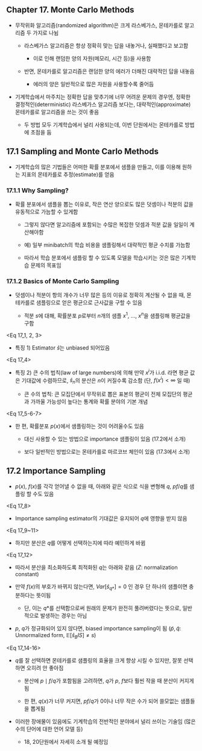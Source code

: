 ## Chapter 17. Monte Carlo Methods

- 무작위화 알고리즘(randomized algorithm)은 크게 라스베가스, 몬테카를로 알고리즘 두 가지로 나뉨

  - 라스베가스 알고리즘은 항상 정확히 맞는 답을 내놓거나, 실패했다고 보고함

    - 이로 인해 랜덤한 양의 자원(메모리, 시간 등)을 사용함

  - 반면, 몬테카를로 알고리즘은 랜덤한 양의 에러가 더해진 대략적인 답을 내놓음

    - 에러의 양은 일반적으로 많은 자원을 사용할수록 줄어듬

- 기계학습에서 마주치는 정확한 답을 맞추기에 너무 어려운 문제의 경우엔, 정확한 결정적인(deterministic) 라스베가스 알고리즘 보다는, 대략적인(approximate) 몬테카를로 알고리즘을 쓰는 것이 좋음
   
  - 두 방법 모두 기계학습에서 널리 사용되는데, 이번 단원에서는 몬테카를로 방법에 초점을 둠


## 17.1 Sampling and Monte Carlo Methods

- 기계학습의 많은 기법들은 어떠한 확률 분포에서 샘플을 만들고, 이를 이용해 원하는 지표의 몬테카를로 추정(estimate)를 얻음


### 17.1.1 Why Sampling?

- 확률 분포에서 샘플을 뽑는 이유로, 작은 연산 양으로도 많은 덧셈이나 적분의 값을 유동적으로 가늠할 수 있게함

  - 그렇지 않다면 알고리즘에 포함되는 수많은 복잡한 덧셈과 적분 값을 일일이 계산해야함
    
  - 예) 일부 minibatch의 학습 비용을 샘플링해서 대략적인 평균 수치를 가늠함

  - 따라서 학습 분포에서 샘플링 할 수 있도록 모델을 학습시키는 것은 많은 기계학습 문제의 목표임


### 17.1.2 Basics of Monte Carlo Sampling

- 덧셈이나 적분이 항의 개수가 너무 많은 등의 이유로 정확히 계산될 수 없을 때, 몬테카를로 샘플링으로 얻은 평균으로 근사값을 구할 수 있음

  - 적분 $s$에 대해, 확률분포 $p$로부터 $n$개의 샘플 $x^{1}$, ..., $x^{n}$을 샘플링해 평균값을 구함

<Eq 17_1, 2, 3>

  - 특징 1) Estimator $\hat{s}$는 unbiased 되어있음

<Eq 17_4>

  - 특징 2) 큰 수의 법칙(law of large numbers)에 의해 만약 $x^i$가 i.i.d. 라면 평균 값은 기대값에 수렴하므로, $\hat{s}_{n}$의 분산은 $n$이 커질수록 감소함 (단, $f(x^i)<\infty$ 일 때) 

    - 큰 수의 법칙: 큰 모집단에서 무작위로 뽑은 표본의 평균이 전체 모집단의 평균과 가까울 가능성이 높다는 통계와 확률 분야의 기본 개념

<Eq 17_5-6-7>

- 한 편, 확률분포 $p(x)$에서 샘플링하는 것이 어려울수도 있음

  - 대신 사용할 수 있는 방법으로 importance 샘플링이 있음 (17.2에서 소개)

  - 보다 일반적인 방법으로는 몬테카를로 마르코브 체인이 있음 (17.3에서 소개)


## 17.2 Importance Sampling

- $p(x)$, $f(x)$를 각각 얻어낼 수 없을 때, 아래와 같은 식으로 식을 변형해 $q$, $pf/q$를 샘플링 할 수도 있음

<Eq 17_8>

- Importance sampling estimator의 기대값은 유지되어 $q$에 영향을 받지 않음

<Eq 17_9~11>

- 하지만 분산은 $q$를 어떻게 선택하는지에 따라 예민하게 바뀜

<Eq 17_12>

  - 따라서 분산을 최소화하도록 최적화된 $q$는 아래와 같음 ($Z$: normalization constant)

- 만약 $f(x)$의 부호가 바뀌지 않는다면, $Var[\hat{s}_{q*}]=0$ 인 경우 단 하나의 샘플이면 충분하다는 뜻이됨

  - 단, 이는 $q*$를 선택함으로써 원래의 문제가 완전히 풀려버렸다는 뜻으로, 일반적으로 발생하는 경우는 아님

- $p$, $q$가 정규화되어 있지 않다면, biased importance sampling이 됨 ($\tilde{p}, \tilde{q}$: Unnormalized form, $\mathds{E}[\hat{s}_BIS] \neq s$)

<Eq 17_14-16>

- $q$를 잘 선택하면 몬테카를로 샘플링의 효율을 크게 향상 시킬 수 있지만, 잘못 선택하면 오히려 안 좋아짐

  - 분산에  $p\mid{f}/q$가 포함됨을 고려하면, $q$가 $p$, $f$보다 훨씬 작을 때 분산이 커지게 됨

  - 한 편, $q(x)$가 너무 커지면, $pf/q$가 0이나 너무 작은 수가 되어 쓸모없는 샘플들을 뽑게됨

- 이러한 장애물이 있음에도 기계학습의 전반적인 분야에서 널리 쓰이는 기술임 (많은 수의 단어에 대한 언어 모델 등)

  - 18, 20단원에서 자세히 소개 될 예정임
